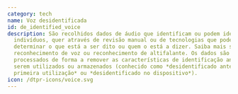```yaml
---
category: tech
name: Voz desidentificada
id: de_identified_voice
description: São recolhidos dados de áudio que identificam ou podem identificar
  indivíduos, quer através de revisão manual ou de tecnologias que podem
  determinar o que está a ser dito ou quem o está a dizer. Saiba mais sobre
  reconhecimento de voz ou reconhecimento de altifalante. Os dados são
  processados de forma a remover as características de identificação antes de
  serem utilizados ou armazenados (conhecido como *desidentificado antes da
  primeira utilização* ou *desidentificado no dispositivo*).
icon: /dtpr-icons/voice.svg
---
```

